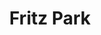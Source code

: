 ---
layout: ../../layouts/PostLayout.astro
title: 'Fritz Park'
pubDate: 2024-12-04
videos: {
    name: '/videos/fritz-park-2.mp4',
    thumbnail: '/videos/fritz-park-2.png',
    alt: 'Hello doggy'
}
tags: ["video"]
---